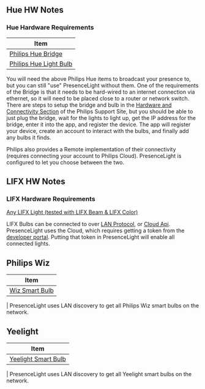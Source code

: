 ## Hue HW Notes

### Hue Hardware Requirements

| Item  |
| ------------ |
| [Philips Hue Bridge](https://www2.meethue.com/en-us/p/hue-bridge/046677458478)
| [Philips Hue Light Bulb](https://www2.meethue.com/en-us/p/hue-white-and-color-ambiance-1-pack-e26/046677548483) |

You will need the above Philips Hue items to broadcast your presence to, but you can still "use" PresenceLight without them. One of the requirements of the Bridge is that it needs to be hard-wired to an internet connection via ethernet, so it will need to be placed close to a router or network switch. There are steps to setup the bridge and bulb in the [Hardware and Connectivity Section](https://www2.meethue.com/en-us/support/hardware-and-connectivity) of the Philips Support Site, but you should be able to just plug the bridge, wait for the lights to light up, get the IP address for the bridge, enter it into the app, and register the device. The app will register your device, create an account to interact with the bulbs, and finally add any bulbs it finds.

Philips also provides a Remote implementation of their connectivity (requires connecting your account to Philips Cloud). PresenceLight is configured to let you choose between the two.

## LIFX HW Notes

### LIFX Hardware Requirements
 [Any LIFX Light (tested with LIFX Beam & LIFX Color)](https://www.lifx.com/pages/all-products)

LIFX Bulbs can be connected to over [LAN Protocol](https://lan.developer.lifx.com/), or [Cloud Api](https://lifx.readme.io/docs). PresenceLight uses the Cloud, which requires getting a token from the [developer portal](https://cloud.lifx.com/settings). Putting that token in PresenceLight will enable all connected lights.

## Philips Wiz

| Item  |
| ------------ |
| [Wiz Smart Bulb](https://www.wizconnected.com/en-us/products/bulbs)
|
PresenceLight uses LAN discovery to get all Philips Wiz smart bulbs on the network.

## Yeelight
| Item  |
| ------------ |
| [Yeelight Smart Bulb](https://store.yeelight.com/collections/smart-bulb)
|
PresenceLight uses LAN discovery to get all Yeelight smart bulbs on the network.